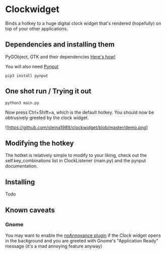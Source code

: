 # Clockwidget

Binds a hotkey to a huge digital clock widget that's rendered (hopefully) on top of your other applications.

## Dependencies and installing them
PyGObject, GTK and their dependencies
[Here's how!](https://pygobject.readthedocs.io/en/latest/etting_started.html#windows-getting-started)

You will also need [Pynput](https://pypi.org/project/pynput/)
```
pip3 install pynput
```

## One shot run / Trying it out
```
python3 main.py
```
Now press Ctrl+Shift+a, which is the default hotkey.
You should now be obtrusively greeted by the clock widget.

![https://github.com/steina1989/clockwidget/blob/master/demo.png]


## Modifying the hotkey
The hotket is relatively simple to modify to your liking, check out the self.key_combinations list in ClockListener (main.py) and the pynput documentation.

## Installing
Todo

## Known caveats
### Gnome
You may want to enable the [noAnnoyance plugin](https://extensions.gnome.org/extension/1236/noannoyance/) if the Clock widget opens in the background and you are greeted with Gnome's "Application Ready" message (it's a mad annoying feature anyway)
